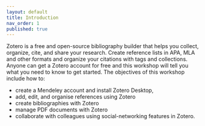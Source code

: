 ```yaml
---
layout: default
title: Introduction
nav_order: 1
published: true
---
```


Zotero is a free and open-source bibliography builder that helps you collect, organize, cite, and share your research. Create reference lists in APA, MLA and other formats and organize your citations with tags and collections. Anyone can get a Zotero account for free and this workshop will tell you what you need to know to get started.  The objectives of this workshop include how to:

- create a Mendeley account and install Zotero Desktop,
- add, edit, and organise references using Zotero
- create bibliographies with Zotero
- manage PDF documents with Zotero
- collaborate with colleagues using social-networking features in Zotero.
